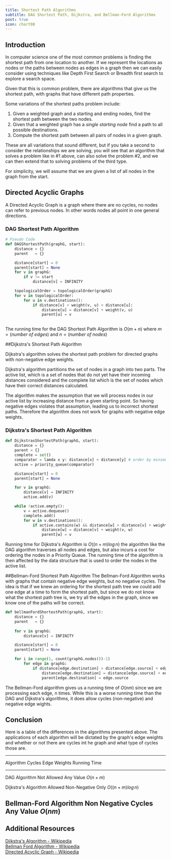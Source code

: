 ```yaml
---
title: Shortest Path Algorithms
subtitle: DAG Shortest Path, Dijkstra, and Bellman-Ford Algorithms
post: true
icon: chart08
---
```


## Introduction
In computer science one of the most common problems is
finding the shortest path from one location to another. If we represent the 
locations as nodes or the paths between nodes as edges in a graph then we can easily 
consider using techniques like Depth First Search or Breadth first search to explore a search space.

Given that this is common problem, there are algorithms
that give us the shortest path, with graphs that have different path properties.

Some variations of the shortest paths problem include:

1. Given a weighted graph and a starting and ending nodes, find the 
   shortest path between the two nodes.
2. Given that a weighted graph has a *single starting node* find a path to all
   possible destinations.
3. Compute the shortest path between all pairs of nodes in a given graph.

These are all variations that sound different, but if you take a second to 
consider the relationships we are solving, you will see that an
algorithm that solves a problem like in #1 above, can also solve the problem 
#2, and we can then extend that to solving problems of the third type.

For simplicity, we will assume that we are given a list of all nodes in the graph from the start.

## Directed Acyclic Graphs
A Directed Acyclic Graph is a graph where there are no cycles, no nodes can refer to previous nodes. In other words
nodes all point in one general directions.

### DAG Shortest Path Algorithm
````python
# Pseudo Code
def DAGShortestPath(graphG, start):
    distance = {}
    parent   = {}

    distance[start] = 0
    parent[start] = None
    for v in graphG:
        if v != start
            distance[v] = INFINITY

    topologicalOrder = topologicalOrder(graphG)
    for v in topologicalOrder:
        for u in v.destinations():
            if distance[v] + weight(v, u) < distance[u]:
                distance[u] = distance[v] + weight(v, u)
                parent[u] = v
        
````

The running time for the DAG Shortest Path Algorithm is $O(m + n)$ where $m=(number\ of\ edges)$ and $n = (number\ of \ nodes)$


##Dijkstra\'s Shortest Path Algorithm

Dijkstra\'s algorithm solves the shortest path problem for directed graphs with non-negative edge weights.

Dijkstra\'s algorithm partitions the set of nodes in a graph into two parts. The active list, which is a
set of nodes that do not yet have their incoming distances considered and the complete list
which is the set of nodes which have their correct distances calculated.

The algorithm makes the assumption that we will process nodes in our active list by increasing distance from 
a given starting point. So having negative edges violates that assumption, leading us to incorrect 
shortest paths. Therefore the algorithm does not work for graphs with negative edge weights.


### Dijkstra\'s Shortest Path Algorithm
````python
def DijkstrasShortestPath(graphG, start):
    distance = {}
    parent = {}
    complete = set()
    comparator = lamda x y: distance[x] < distance[y] # order by minimum distance
    active = priority_queue(comparator)

    distance[start] = 0
    parent[start] = None

    for v in graphG:
        distance[v] = INFINITY
        active.add(v)

    while !active.empty():
        v = active.dequeue()
        complete.add()
        for w in v.destinations():
            if active.contains(w) && distance[w] > distance[v] + weight(v, w):
                distance[w] = distance[v] + weight(v, w)
                parent[w] = v
````
Running time for Dijkstra\'s Algorithm is $O((n+m)log\,n)$ the algorithm like the DAG algorithm traverses all nodes
and edges, but also incurs a cost for ordering the nodes in a Priority Queue. The running time of the algorithm
is then affected by the data structure that is used to order the nodes in the active list.

##Bellman-Ford Shortest Path Algorithm
The Bellman-Ford Algorithm works with graphs that contain negative edge weights, but no
negative cycles.  The idea is that if we knew an ordering for the shortest path tree we could add one edge at a time
to form the shortest path, but since we do not know what the shortest path tree is, we try all the edges in the graph,
since we know one of the paths will be correct. 
````python
def bellmanFordShortestPath(graphG, start):
    distance = {}
    parent   = {}
    
    for v in graphG:
        distance[v] = INFINITY

    distance[start] = 0
    parent[start] = None

    for i in range(1, count(graphG.nodes())-1)
        for edge in graphG:
            if distance[edge.destination] > distance[edge.source] + edge.weight()
                distance[edge.destination] = distance[edge.source] + edge.weight()
                parent[edge.destination] = edge.source

````
The Bellman-Ford algorithm gives us a running time of $O(nm)$ since we are processing each
edge, n times. While this is a worse running time than the DAG and Dijkstra\'s algorithms, 
it does allow cycles (non-negative) and negative edge wights.

## Conclusion
Here is a table of the differences in the algorithms presented above. The applications of each algorithm
will be dictated by the graph\'s edge weights and whether or not there are cycles int he graph and what
type of cycles those are.

--------------------------------------------------------------------------------------------------------
Algorithm                   Cycles                      Edge Weights                     Running Time
--------------------------- --------------------------- -------------------------------- ---------------
DAG Algorithm               Not Allowed                 Any Value                        $O(n+m)$

Dijkstra\'s Algorithm       Allowed                     Non-Negative Only                $O((n+m)log\,n)$

Bellman-Ford Algorithm      Non Negative Cycles         Any Value                        $O(nm)$
--------------------------------------------------------------------------------------------------------

## Additional Resources
[Dijkstra\'s Algorithm - Wikipedia](http://en.wikipedia.org/wiki/Dijkstras_algorithm) <br>
[Bellman Ford Algorithm - Wikipedia](http://en.wikipedia.org/wiki/Bellman%E2%80%93Ford_algorithm)<br>
[Directed Acyclic Graph - Wikipedia](http://en.wikipedia.org/wiki/Directed_acyclic_graph)